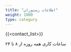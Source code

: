 ```yaml
---
title: "اطلاعات رستوران"
weight: 1000
type: categury
---
```


{{<contact_list>}}

ساعات کاری همه روزه از ۸ تا ۲۴